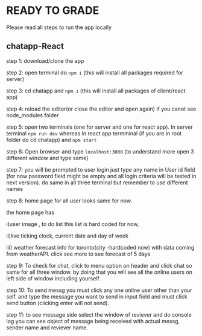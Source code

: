 # READY TO GRADE 

Please read all steps to run the app locally

## chatapp-React


step 1: download/clone the app


step 2: open terminal do  ```npm i``` (this will install all packages required for server)


step 3: cd chatapp and ```npm i``` (this will install all packages of client/react app)


step 4: reload the editor(or close the editor and open again) if you canot see node_modules folder


step 5: open two terminals (one for server and one for react app). In server terminal ```npm run dev``` whereas in react app termminal (if you are in root folder do cd chatapp) and ```npm start``` 

step 6: Open browser and type ```localhost:3000``` (to understand more open 3 different window and type same)

step 7: you will be prompted to user login just type any name in User id field (for now password field might be empty and all login criteria will be tested in next version). do same in all three terminal but remember to use different names


step 8: home page for all user looks same for now. 

  the home page has
  
  i)user image , to do list this list is hard coded for now,
  
  
  ii)live ticking clock, current date and day of week
  
  iii) weather forecast info for toronto(city -hardcoded now) with data coming from weatherAPI. click see more to see forecast        of 5 days


step 9: To check for chat, click to menu option on header and click chat so same for all three window.
      by doing that you will see all the online users on left side of window including yourself. 
      
      
step 10: To send messg you must click any one online user other than your self. and type the message you want to send in input field and must click send button (clicking enter will not send).

step 11: to see message side select the window of reviever and do console log you can see object of message being received with actual messg, sender name and reviever name.
